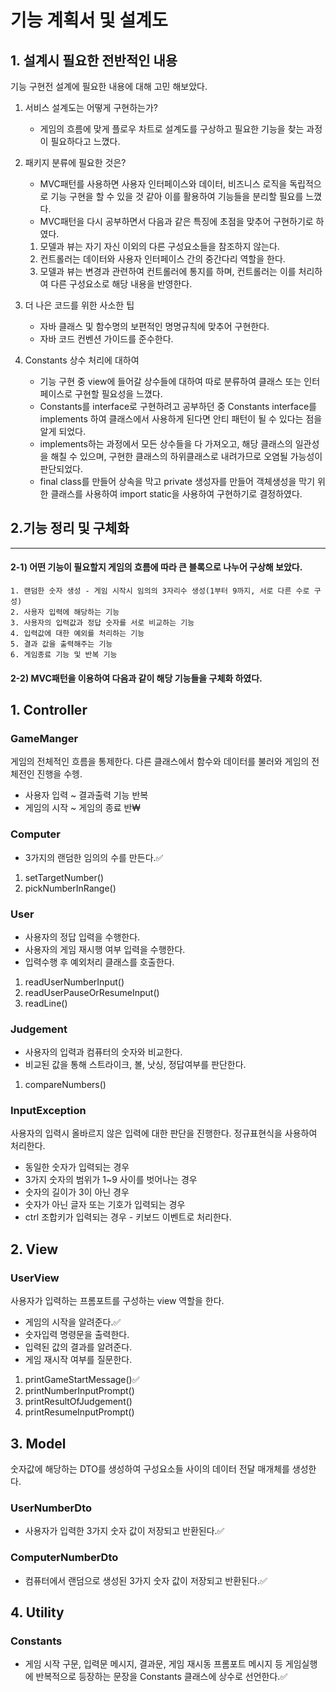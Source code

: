 # 기능 계획서 및 설계도

## 1. 설계시 필요한 전반적인 내용
기능 구현전 설계에 필요한 내용에 대해 고민 해보았다.
1. 서비스 설계도는 어떻게 구현하는가?
    - 게임의 흐름에 맞게 플로우 차트로 설계도를 구상하고 필요한 기능을 찾는 과정이 필요하다고 느꼈다.


2. 패키지 분류에 필요한 것은?

   - MVC패턴를 사용하면 사용자 인터페이스와 데이터, 비즈니스 로직을 독립적으로 기능 구현을 할 수 있을 것 같아 이를 활용하여 기능들을 분리할 필요를 느꼈다.
   - MVC패턴을 다시 공부하면서 다음과 같은 특징에 초점을 맞추어 구현하기로 하였다.
   1) 모델과 뷰는 자기 자신 이외의 다른 구성요소들을 참조하지 않는다.
   2) 컨트롤러는 데이터와 사용자 인터페이스 간의 중간다리 역할을 한다.
   3) 모델과 뷰는 변경과 관련하여 컨트롤러에 통지를 하며, 컨트롤러는 이를 처리하여 다른 구성요소로 해당 내용을 반영한다.
   

3. 더 나은 코드를 위한 사소한 팁
   - 자바 클래스 및 함수명의 보편적인 명명규칙에 맞추어 구현한다.
   - 자바 코드 컨벤션 가이드를 준수한다. 

4. Constants 상수 처리에 대하여
   - 기능 구현 중 view에 들어갈 상수들에 대하여 따로 분류하여 클래스 또는 인터페이스로 구현할 필요성을 느꼈다.
   - Constants를 interface로 구현하려고 공부하던 중 Constants interface를 implements 하여 클래스에서 사용하게 된다면 안티 패턴이 될 수 있다는 점을 알게 되었다.
   - implements하는 과정에서 모든 상수들을 다 가져오고, 해당 클래스의 일관성을 해칠 수 있으며, 구현한 클래스의 하위클래스로 내려가므로 오염될 가능성이 판단되었다.
   - final class를 만들어 상속을 막고 private 생성자를 만들어 객체생성을 막기 위한 클래스를 사용하여 import static을 사용하여 구현하기로 결정하였다.

## 2.기능 정리 및 구체화
***
#### 2-1) 어떤 기능이 필요할지 게임의 흐름에 따라 큰 블록으로 나누어 구상해 보았다.
    
    1. 랜덤한 숫자 생성 - 게임 시작시 임의의 3자리수 생성(1부터 9까지, 서로 다른 수로 구성)
    2. 사용자 입력에 해당하는 기능
    3. 사용자의 입력값과 정답 숫자를 서로 비교하는 기능
    4. 입력값에 대한 예외를 처리하는 기능 
    5. 결과 값을 출력해주는 기능
    6. 게임종료 기능 및 반복 기능

#### 2-2) MVC패턴을 이용하여 다음과 같이 해당 기능들을 구체화 하였다.
## 1. Controller

### GameManger

   게임의 전체적인 흐름을 통제한다.
   다른 클래스에서 함수와 데이터를 불러와 게임의 전체전인 진행을 수헹.
   - 사용자 입력 ~ 결과출력 기능 반복
   - 게임의 시작 ~ 게임의 종료 반₩
   
### Computer
   - 3가지의 랜덤한 임의의 수를 만든다.✅
   1. setTargetNumber()
   2. pickNumberInRange()

### User
   - 사용자의 정답 입력을 수행한다.
   - 사용자의 게임 재시행 여부 입력을 수행한다.
   - 입력수행 후 예외처리 클래스를 호출한다. 
   1. readUserNumberInput()
   2. readUserPauseOrResumeInput()
   3. readLine() 

### Judgement
   - 사용자의 입력과 컴퓨터의 숫자와 비교한다.
   - 비교된 값을 통해 스트라이크, 볼, 낫싱, 정답여부를 판단한다.
   1. compareNumbers()

### InputException
   사용자의 입력시 올바르지 않은 입력에 대한 판단을 진행한다.
   정규표현식을 사용하여 처리한다.

   - 동일한 숫자가 입력되는 경우
   - 3가지 숫자의 범위가 1~9 사이를 벗어나는 경우
   - 숫자의 길이가 3이 아닌 경우
   - 숫자가 아닌 글자 또는 기호가 입력되는 경우
   - ctrl 조합키가 입력되는 경우 - 키보드 이벤트로 처리한다.

## 2. View

### UserView

   사용자가 입력하는 프롬포트를 구성하는 view 역할을 한다.

   - 게임의 시작을 알려준다.✅
   - 숫자입력 명령문을 출력한다.
   - 입력된 값의 결과를 알려준다.
   - 게임 재시작 여부를 질문한다.

   1. printGameStartMessage()✅
   2. printNumberInputPrompt()
   3. printResultOfJudgement()
   4. printResumeInputPrompt()

## 3. Model
   
   숫자값에 해당하는 DTO를 생성하여 구성요소들 사이의 데이터 전달 매개체를 생성한다.
   
### UserNumberDto
   - 사용자가 입력한 3가지 숫자 값이 저장되고 반환된다.✅

### ComputerNumberDto
   - 컴퓨터에서 랜덤으로 생성된 3가지 숫자 값이 저장되고 반환된다.✅

## 4. Utility

### Constants
   - 게임 시작 구문, 입력문 메시지, 결과문, 게임 재시동 프롬포트 메시지 등 게임실행에 반복적으로 등장하는 문장을 Constants 클래스에 상수로 선언한다.✅